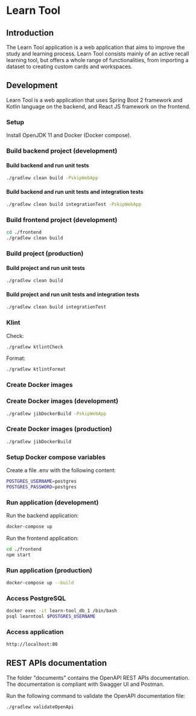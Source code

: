 # Learn Tool

## Introduction
The Learn Tool application is a web application that aims to improve the study and learning process.
Learn Tool consists mainly of an active recall learning tool, but offers a whole range of functionalities, from importing a dataset to creating custom cards and workspaces.

## Development

Learn Tool is a web application that uses Spring Boot 2 framework and Kotlin language on the backend, and React JS framework on the frontend.

### Setup

Install OpenJDK 11 and Docker (Docker compose).

### Build backend project (development)

#### Build backend and run unit tests

```sh
./gradlew clean build -PskipWebApp
```

#### Build backend and run unit tests and integration tests

```sh
./gradlew clean build integrationTest -PskipWebApp
```

### Build frontend project (development)

```sh
cd ./frontend
./gradlew clean build
```

### Build project (production)

#### Build project and run unit tests

```sh
./gradlew clean build
```

#### Build project and run unit tests and integration tests

```sh
./gradlew clean build integrationTest
```

### Klint

Check:

```sh
./gradlew ktlintCheck
```

Format:

```sh
./gradlew ktlintFormat
```

### Create Docker images

### Create Docker images (development)

```sh
./gradlew jibDockerBuild -PskipWebApp
```

### Create Docker images (production)

```sh
./gradlew jibDockerBuild
```

### Setup Docker compose variables

Create a file .env with the following content:

```sh
POSTGRES_USERNAME=postgres
POSTGRES_PASSWORD=postgres
```

### Run application (development)

Run the backend application:

```sh
docker-compose up
```

Run the frontend application:

```sh
cd ./frontend
npm start
```

### Run application (production)

```sh
docker-compose up --build
```

### Access PostgreSQL

```sh
docker exec -it learn-tool_db_1 /bin/bash
psql learntool $POSTGRES_USERNAME
```

### Access application

```sh
http://localhost:80
```

## REST APIs documentation

The folder "documents" contains the OpenAPI REST APIs documentation.
The documentation is compliant with Swagger UI and Postman.

Run the following command to validate the OpenAPI documentation file:
 
```sh
./gradlew validateOpenApi
```
